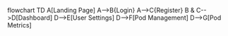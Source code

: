 flowchart TD
    A[Landing Page]
    A-->B{Login}
    A-->C{Register}
    B & C-->D[Dashboard]
    D-->E[User Settings]
    D-->F[Pod Management]
    D-->G[Pod Metrics]
